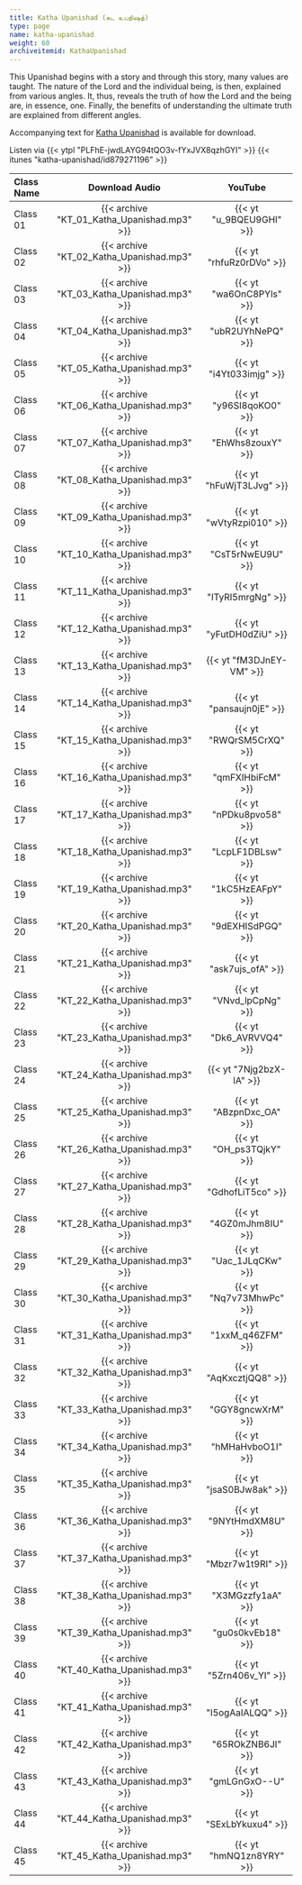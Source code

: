 ```yaml
---
title: Katha Upanishad (கட உபநிஷத்)
type: page
name: katha-upanishad
weight: 60
archiveitemid: KathaUpanishad
---
```


This Upanishad begins with a story and through this story, many values are taught. The nature of the Lord and the individual being, is then, explained from various angles. It, thus, reveals the truth of how the Lord and the being are, in essence, one. Finally, the benefits of understanding the ultimate truth are explained from different angles.

Accompanying text for [Katha Upanishad](https://archive.org/download/UpanishadsTamil/04_Katha_Upanishad.pdf) is available for download.

Listen via {{< ytpl "PLFhE-jwdLAYG94tQO3v-fYxJVX8qzhGYI" >}} {{< itunes "katha-upanishad/id879271196" >}}

Class Name | Download Audio | YouTube
:---|:---:|:---:
Class 01 | {{< archive "KT_01_Katha_Upanishad.mp3" >}} | {{< yt "u_9BQEU9GHI" >}}
Class 02 | {{< archive "KT_02_Katha_Upanishad.mp3" >}} | {{< yt "rhfuRz0rDVo" >}}
Class 03 | {{< archive "KT_03_Katha_Upanishad.mp3" >}} | {{< yt "wa6OnC8PYls" >}}
Class 04 | {{< archive "KT_04_Katha_Upanishad.mp3" >}} | {{< yt "ubR2UYhNePQ" >}}
Class 05 | {{< archive "KT_05_Katha_Upanishad.mp3" >}} | {{< yt "i4Yt033imjg" >}}
Class 06 | {{< archive "KT_06_Katha_Upanishad.mp3" >}} | {{< yt "y96SI8qoKO0" >}}
Class 07 | {{< archive "KT_07_Katha_Upanishad.mp3" >}} | {{< yt "EhWhs8zouxY" >}}
Class 08 | {{< archive "KT_08_Katha_Upanishad.mp3" >}} | {{< yt "hFuWjT3LJvg" >}}
Class 09 | {{< archive "KT_09_Katha_Upanishad.mp3" >}} | {{< yt "wVtyRzpi010" >}}
Class 10 | {{< archive "KT_10_Katha_Upanishad.mp3" >}} | {{< yt "CsT5rNwEU9U" >}}
Class 11 | {{< archive "KT_11_Katha_Upanishad.mp3" >}} | {{< yt "ITyRI5mrgNg" >}}
Class 12 | {{< archive "KT_12_Katha_Upanishad.mp3" >}} | {{< yt "yFutDH0dZiU" >}}
Class 13 | {{< archive "KT_13_Katha_Upanishad.mp3" >}} | {{< yt "fM3DJnEY-VM" >}}
Class 14 | {{< archive "KT_14_Katha_Upanishad.mp3" >}} | {{< yt "pansaujn0jE" >}}
Class 15 | {{< archive "KT_15_Katha_Upanishad.mp3" >}} | {{< yt "RWQrSM5CrXQ" >}}
Class 16 | {{< archive "KT_16_Katha_Upanishad.mp3" >}} | {{< yt "qmFXIHbiFcM" >}}
Class 17 | {{< archive "KT_17_Katha_Upanishad.mp3" >}} | {{< yt "nPDku8pvo58" >}}
Class 18 | {{< archive "KT_18_Katha_Upanishad.mp3" >}} | {{< yt "LcpLF1DBLsw" >}}
Class 19 | {{< archive "KT_19_Katha_Upanishad.mp3" >}} | {{< yt "1kC5HzEAFpY" >}}
Class 20 | {{< archive "KT_20_Katha_Upanishad.mp3" >}} | {{< yt "9dEXHISdPGQ" >}}
Class 21 | {{< archive "KT_21_Katha_Upanishad.mp3" >}} | {{< yt "ask7ujs_ofA" >}}
Class 22 | {{< archive "KT_22_Katha_Upanishad.mp3" >}} | {{< yt "VNvd_lpCpNg" >}}
Class 23 | {{< archive "KT_23_Katha_Upanishad.mp3" >}} | {{< yt "Dk6_AVRVVQ4" >}}
Class 24 | {{< archive "KT_24_Katha_Upanishad.mp3" >}} | {{< yt "7Njg2bzX-lA" >}}
Class 25 | {{< archive "KT_25_Katha_Upanishad.mp3" >}} | {{< yt "ABzpnDxc_OA" >}}
Class 26 | {{< archive "KT_26_Katha_Upanishad.mp3" >}} | {{< yt "OH_ps3TQjkY" >}}
Class 27 | {{< archive "KT_27_Katha_Upanishad.mp3" >}} | {{< yt "GdhofLiT5co" >}}
Class 28 | {{< archive "KT_28_Katha_Upanishad.mp3" >}} | {{< yt "4GZ0mJhm8IU" >}}
Class 29 | {{< archive "KT_29_Katha_Upanishad.mp3" >}} | {{< yt "Uac_1JLqCKw" >}}
Class 30 | {{< archive "KT_30_Katha_Upanishad.mp3" >}} | {{< yt "Nq7v73MhwPc" >}}
Class 31 | {{< archive "KT_31_Katha_Upanishad.mp3" >}} | {{< yt "1xxM_q46ZFM" >}}
Class 32 | {{< archive "KT_32_Katha_Upanishad.mp3" >}} | {{< yt "AqKxcztjQQ8" >}}
Class 33 | {{< archive "KT_33_Katha_Upanishad.mp3" >}} | {{< yt "GGY8gncwXrM" >}}
Class 34 | {{< archive "KT_34_Katha_Upanishad.mp3" >}} | {{< yt "hMHaHvboO1I" >}}
Class 35 | {{< archive "KT_35_Katha_Upanishad.mp3" >}} | {{< yt "jsaS0BJw8ak" >}}
Class 36 | {{< archive "KT_36_Katha_Upanishad.mp3" >}} | {{< yt "9NYtHmdXM8U" >}}
Class 37 | {{< archive "KT_37_Katha_Upanishad.mp3" >}} | {{< yt "Mbzr7w1t9RI" >}}
Class 38 | {{< archive "KT_38_Katha_Upanishad.mp3" >}} | {{< yt "X3MGzzfy1aA" >}}
Class 39 | {{< archive "KT_39_Katha_Upanishad.mp3" >}} | {{< yt "gu0s0kvEb18" >}}
Class 40 | {{< archive "KT_40_Katha_Upanishad.mp3" >}} | {{< yt "5Zrn406v_YI" >}}
Class 41 | {{< archive "KT_41_Katha_Upanishad.mp3" >}} | {{< yt "I5ogAaIALQQ" >}}
Class 42 | {{< archive "KT_42_Katha_Upanishad.mp3" >}} | {{< yt "65ROkZNB6JI" >}}
Class 43 | {{< archive "KT_43_Katha_Upanishad.mp3" >}} | {{< yt "gmLGnGxO--U" >}}
Class 44 | {{< archive "KT_44_Katha_Upanishad.mp3" >}} | {{< yt "SExLbYkuxu4" >}}
Class 45 | {{< archive "KT_45_Katha_Upanishad.mp3" >}} | {{< yt "hmNQ1zn8YRY" >}}